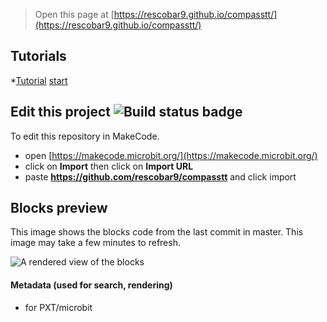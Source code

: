 
> Open this page at [https://rescobar9.github.io/compasstt/](https://rescobar9.github.io/compasstt/)

## Tutorials

*[Tutorial](/compasstt/CompassTT)    [start](https://makecode.microbit.org/#tutorial:github:rescobar9/compasstt/CompassTT)

## Edit this project ![Build status badge](https://github.com/rescobar9/compasstt/workflows/MakeCode/badge.svg)

To edit this repository in MakeCode.

* open [https://makecode.microbit.org/](https://makecode.microbit.org/)
* click on **Import** then click on **Import URL**
* paste **https://github.com/rescobar9/compasstt** and click import

## Blocks preview

This image shows the blocks code from the last commit in master.
This image may take a few minutes to refresh.

![A rendered view of the blocks](https://github.com/rescobar9/compasstt/raw/master/.github/makecode/blocks.png)

#### Metadata (used for search, rendering)

* for PXT/microbit
<script src="https://makecode.com/gh-pages-embed.js"></script><script>makeCodeRender("{{ site.makecode.home_url }}", "{{ site.github.owner_name }}/{{ site.github.repository_name }}");</script>

